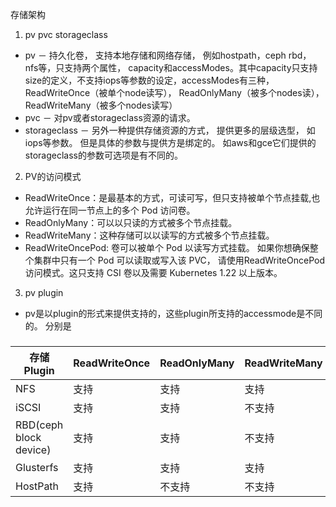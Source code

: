 存储架构
1. pv pvc storageclass   
- pv － 持久化卷， 支持本地存储和网络存储， 例如hostpath，ceph rbd， nfs等，只支持两个属性， capacity和accessModes。其中capacity只支持size的定义，不支持iops等参数的设定，accessModes有三种，ReadWriteOnce（被单个node读写）， ReadOnlyMany（被多个nodes读）， ReadWriteMany（被多个nodes读写）  
- pvc － 对pv或者storageclass资源的请求。   
- storageclass － 另外一种提供存储资源的方式， 提供更多的层级选型， 如iops等参数。 但是具体的参数与提供方是绑定的。 如aws和gce它们提供的storageclass的参数可选项是有不同的。  
2. PV的访问模式  
- ReadWriteOnce：是最基本的方式，可读可写，但只支持被单个节点挂载,也允许运行在同一节点上的多个 Pod 访问卷。  
- ReadOnlyMany：可以以只读的方式被多个节点挂载。  
- ReadWriteMany：这种存储可以以读写的方式被多个节点挂载。 
- ReadWriteOncePod: 卷可以被单个 Pod 以读写方式挂载。 如果你想确保整个集群中只有一个 Pod 可以读取或写入该 PVC， 请使用ReadWriteOncePod 访问模式。这只支持 CSI 卷以及需要 Kubernetes 1.22 以上版本。  
3. pv plugin   
- pv是以plugin的形式来提供支持的，这些plugin所支持的accessmode是不同的。 分别是  
###
| 存储Plugin            | ReadWriteOnce                | ReadOnlyMany   | ReadWriteMany |
|-----------------------|------------------------------|----------------|---------------|
| NFS                   |   支持                       |   支持         |   支持        |
| iSCSI                 |   支持                       |   支持         |  不支持       |
| RBD(ceph block device)|   支持                       |   支持         |  不支持       |
| Glusterfs             |   支持                       |   支持         |   支持        |
| HostPath              |   支持                       |  不支持        |  不支持       |
